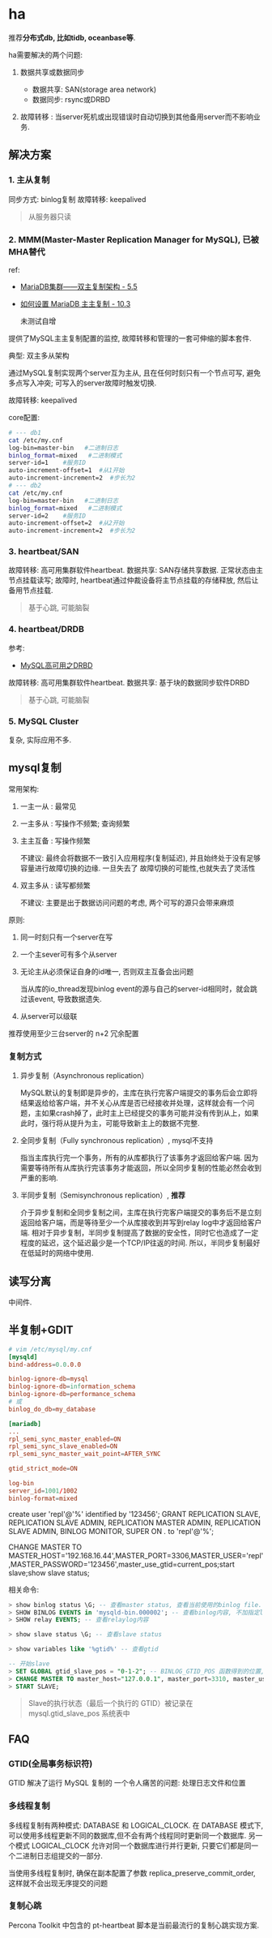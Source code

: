 # ha
推荐**分布式db, 比如tidb, oceanbase等**.

ha需要解决的两个问题:
1. 数据共享或数据同步

    - 数据共享: SAN(storage area network)
    - 数据同步: rsync或DRBD
1. 故障转移 : 当server死机或出现错误时自动切换到其他备用server而不影响业务.

## 解决方案
### 1. 主从复制
同步方式: binlog复制
故障转移: keepalived

> 从服务器只读

### 2. MMM(Master-Master Replication Manager for MySQL), 已被MHA替代
ref:
- [MariaDB集群——双主复制架构 - 5.5](https://blog.51cto.com/sky9896/4632092)
- [如何设置 MariaDB 主主复制 - 10.3](http://blog.itpub.net/69955379/viewspace-2896100/)

    未测试自增

提供了MySQL主主复制配置的监控, 故障转移和管理的一套可伸缩的脚本套件.

典型: 双主多从架构

通过MySQL复制实现两个server互为主从, 且在任何时刻只有一个节点可写, 避免多点写入冲突; 可写入的server故障时触发切换.

故障转移: keepalived

core配置:
```bash
# --- db1
cat /etc/my.cnf
log-bin=master-bin   #二进制日志
binlog_format=mixed   #二进制模式
server-id=1    #服务ID
auto-increment-offset=1  #从1开始
auto-increment-increment=2  #步长为2
# --- db2
cat /etc/my.cnf
log-bin=master-bin   #二进制日志
binlog_format=mixed   #二进制模式
server-id=2    #服务ID
auto-increment-offset=2  #从2开始
auto-increment-increment=2  #步长为2
```

### 3. heartbeat/SAN
故障转移: 高可用集群软件heartbeat.
数据共享: SAN存储共享数据. 正常状态由主节点挂载读写; 故障时, heartbeat通过仲裁设备将主节点挂载的存储释放, 然后让备用节点挂载.

> 基于心跳, 可能脑裂

### 4. heartbeat/DRDB
参考:
- [MySQL高可用之DRBD](https://wxy0327.blog.csdn.net/article/details/103070764)

故障转移: 高可用集群软件heartbeat.
数据共享: 基于块的数据同步软件DRBD

> 基于心跳, 可能脑裂

### 5. MySQL Cluster
复杂, 实际应用不多.

## mysql复制
常用架构:
1. 一主一从 : 最常见
1. 一主多从 : 写操作不频繁; 查询频繁
1. 主主互备 : 写操作频繁

    不建议: 最终会将数据不一致引入应用程序(复制延迟), 并且始终处于没有足够容量进行故障切换的边缘. 一旦失去了 故障切换的可能性,也就失去了灵活性
1. 双主多从 : 读写都频繁

    不建议: 主要是出于数据访问问题的考虑, 两个可写的源只会带来麻烦

原则:
1. 同一时刻只有一个server在写
1. 一个主sever可有多个从server
1. 无论主从必须保证自身的id唯一, 否则双主互备会出问题

    当从库的io_thread发现binlog event的源与自己的server-id相同时，就会跳过该event, 导致数据遗失.
1. 从server可以级联

推荐使用至少三台server的 n+2 冗余配置

### 复制方式
1. 异步复制（Asynchronous replication）

    MySQL默认的复制即是异步的，主库在执行完客户端提交的事务后会立即将结果返给给客户端，并不关心从库是否已经接收并处理，这样就会有一个问题，主如果crash掉了，此时主上已经提交的事务可能并没有传到从上，如果此时，强行将从提升为主，可能导致新主上的数据不完整.
1. 全同步复制（Fully synchronous replication）, mysql不支持

    指当主库执行完一个事务，所有的从库都执行了该事务才返回给客户端. 因为需要等待所有从库执行完该事务才能返回，所以全同步复制的性能必然会收到严重的影响.
1. 半同步复制（Semisynchronous replication）, **推荐**

    介于异步复制和全同步复制之间，主库在执行完客户端提交的事务后不是立刻返回给客户端，而是等待至少一个从库接收到并写到relay log中才返回给客户端. 相对于异步复制，半同步复制提高了数据的安全性，同时它也造成了一定程度的延迟，这个延迟最少是一个TCP/IP往返的时间. 所以，半同步复制最好在低延时的网络中使用.

## 读写分离
中间件.

## 半复制+GDIT
```conf
# vim /etc/mysql/my.cnf
[mysqld]
bind-address=0.0.0.0

binlog-ignore-db=mysql
binlog-ignore-db=information_schema
binlog-ignore-db=performance_schema
# 或
binlog_do_db=my_database

[mariadb]
...
rpl_semi_sync_master_enabled=ON
rpl_semi_sync_slave_enabled=ON
rpl_semi_sync_master_wait_point=AFTER_SYNC

gtid_strict_mode=ON

log-bin
server_id=1001/1002
binlog-format=mixed
```

create user 'repl'@'%' identified by '123456';
GRANT REPLICATION SLAVE, REPLICATION SLAVE ADMIN, REPLICATION MASTER ADMIN, REPLICATION SLAVE ADMIN, BINLOG MONITOR, SUPER ON *.* to 'repl'@'%';

CHANGE MASTER TO MASTER_HOST='192.168.16.44',MASTER_PORT=3306,MASTER_USER='repl',MASTER_PASSWORD='123456',master_use_gtid=current_pos;start slave;show slave status;


相关命令:
```sql
> show binlog status \G; -- 查看master status, 查看当前使用的binlog file. 等价于以前的`show master status`
> SHOW BINLOG EVENTS in 'mysqld-bin.000002'; -- 查看binlog内容, 不加指定log_name(mysqld-bin.000002)时只能显示第一个binlog
> SHOW relay EVENTS; -- 查看relaylog内容

> show slave status \G; -- 查看slave status

> show variables like '%gtid%' -- 查看gtid

-- 开始slave
> SET GLOBAL gtid_slave_pos = "0-1-2"; -- BINLOG_GTID_POS 函数得到的位置, gtid_slave_pos为空时, 从master的第一个gtid开始复制
> CHANGE MASTER TO master_host="127.0.0.1", master_port=3310, master_user="root", master_use_gtid=slave_pos;
> START SLAVE;
```

> Slave的执行状态（最后一个执行的 GTID）被记录在 mysql.gtid_slave_pos 系统表中

## FAQ
### GTID(全局事务标识符)
GTID 解决了运行 MySQL 复制的 一个令人痛苦的问题: 处理日志文件和位置

### 多线程复制
多线程复制有两种模式: DATABASE 和 LOGICAL_CLOCK. 在 DATABASE 模式下,可以使用多线程更新不同的数据库,但不会有两个线程同时更新同一个数据库. 另一个模式 LOGICAL_CLOCK 允许对同一个数据库进行并行更新, 只要它们都是同一个二进制日志组提交的一部分.

当使用多线程复制时, 确保在副本配置了参数 replica_preserve_commit_order, 这样就不会出现无序提交的问题

### 复制心跳
Percona Toolkit 中包含的 pt-heartbeat 脚本是当前最流行的复制心跳实现方案.
